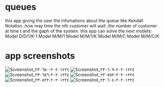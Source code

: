 # queues

this app giving the user the infomations about the queue like Kendall Notation ,how may time the nth customer will wait
,the number of customer at time t and the gaph of the system.
this app can solve the next models:
Model D/D/1/K-1
Model M/M/1
Model M/M/1/K
Model M/M/C
Model M/M/C/K
# app screenshots
![Screenshot_٢٠٢٠١٢٢٤-٢٣٠٦٥٠](https://user-images.githubusercontent.com/54541528/103142193-0094e300-4708-11eb-86c3-f7fda37adcc5.png)
![Screenshot_٢٠٢٠١٢٢٤-٢٣٠٦٠٩](https://user-images.githubusercontent.com/54541528/103142192-fecb1f80-4707-11eb-9848-07ffa9780090.png) 
![Screenshot_٢٠٢٠١٢٢٤-٢٣٠٦٥٦](https://user-images.githubusercontent.com/54541528/103142194-012d7980-4708-11eb-9410-1fe25be50d60.png)
![Screenshot_٢٠٢٠١٢٢٤-٢٣٠٧٥٢](https://user-images.githubusercontent.com/54541528/103142196-01c61000-4708-11eb-8b64-05eaf3e6a5f0.png)
![Screenshot_٢٠٢٠١٢٢٤-٢٣٠٨٢٢](https://user-images.githubusercontent.com/54541528/103142197-02f73d00-4708-11eb-966f-86f53c84b1a5.png)
![Screenshot_٢٠٢٠١٢٢٤-٢٣٠٦٠٤](https://user-images.githubusercontent.com/54541528/103142199-038fd380-4708-11eb-93ac-8eb8977518cf.png)

